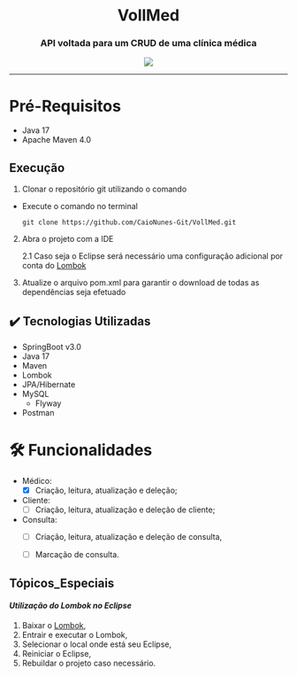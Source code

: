 <h1 align="center">VollMed</h1>
<h3 align="center">API voltada para um CRUD de uma clínica médica</h3>
<p align="center">
  <img src="http://img.shields.io/static/v1?label=STATUS&message=EM%20DESENVOLVIMENTO&color=GREEN&style=for-the-badge"/>
</p>
<hr size = "185%">

# Pré-Requisitos 
  - Java 17
  - Apache Maven 4.0

## Execução

1. Clonar o repositório git utilizando o comando

  - Execute o comando no terminal
    
        git clone https://github.com/CaioNunes-Git/VollMed.git
    
2. Abra o projeto com a IDE

      2.1 Caso seja o Eclipse será necessário uma configuração adicional por conta do [Lombok](#tópicos_especiais)  
     
3. Atualize o arquivo pom.xml para garantir o download de todas as dependências seja efetuado

 
## ✔️ Tecnologias Utilizadas
   * SpringBoot v3.0
   * Java 17
   * Maven
   * Lombok
   * JPA/Hibernate
   * MySQL
      * Flyway
   * Postman


🛠 Funcionalidades
=================
- Médico:<br>
    - [x] Criação, leitura, atualização e deleção;
- Cliente:<br>
    - [ ]  Criação, leitura, atualização e deleção de cliente;
- Consulta:<br>
    - [ ]  Criação, leitura, atualização e deleção de consulta,<br>
    - [ ]  Marcação de consulta.


## Tópicos_Especiais
  #### *Utilização do Lombok no Eclipse*
  1. Baixar o [Lombok](https://projectlombok.org/downloads/lombok.jar), 
  2. Entrair e executar o Lombok,
  3. Selecionar o local onde está seu Eclipse,
  4. Reiniciar o Eclipse,
  5. Rebuildar o projeto caso necessário.

